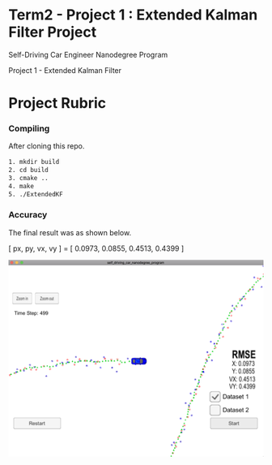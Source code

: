# Term2 - Project 1 : Extended Kalman Filter Project

Self-Driving Car Engineer Nanodegree Program

Project 1 - Extended Kalman Filter


# Project Rubric

### Compiling

After cloning this repo.

```
1. mkdir build
2. cd build
3. cmake ..
4. make
5. ./ExtendedKF
```

### Accuracy

The final result was as shown below.

[ px, py, vx, vy ] = [ 0.0973, 0.0855, 0.4513, 0.4399 ]

![](./rmse_result.png)


